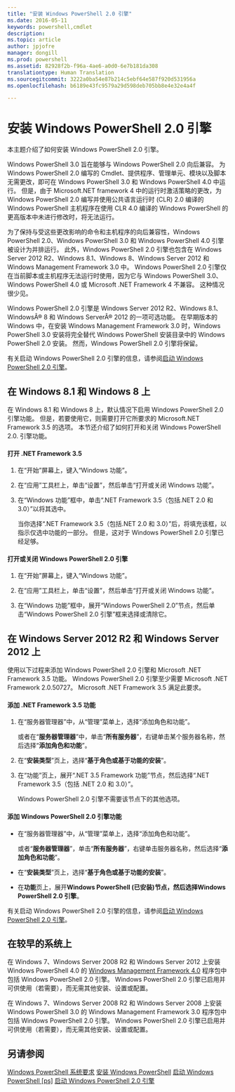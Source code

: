 ```yaml
---
title: "安装 Windows PowerShell 2.0 引擎"
ms.date: 2016-05-11
keywords: powershell,cmdlet
description: 
ms.topic: article
author: jpjofre
manager: dongill
ms.prod: powershell
ms.assetid: 82928f2b-f96a-4ae6-a0d0-6e7b181da308
translationtype: Human Translation
ms.sourcegitcommit: 3222a0ba54e87b214c5ebf64e587f920d531956a
ms.openlocfilehash: b6189e43fc9579a29d598deb705bb8e4e32e4a4f

---
```


# 安装 Windows PowerShell 2.0 引擎
本主题介绍了如何安装 Windows PowerShell 2.0 引擎。

Windows PowerShell 3.0 旨在能够与 Windows PowerShell 2.0 向后兼容。 为 Windows PowerShell 2.0 编写的 Cmdlet、提供程序、管理单元、模块以及脚本无需更改，即可在 Windows PowerShell 3.0 和 Windows PowerShell 4.0 中运行。 但是，由于 Microsoft.NET framework 4 中的运行时激活策略的更改，为 Windows PowerShell 2.0 编写并使用公共语言运行时 (CLR) 2.0 编译的 Windows PowerShell 主机程序在使用 CLR 4.0 编译的 Windows PowerShell 的更高版本中未进行修改时，将无法运行。

为了保持与受这些更改影响的命令和主机程序的向后兼容性，Windows PowerShell 2.0、Windows PowerShell 3.0 和 Windows PowerShell 4.0 引擎被设计为并排运行。 此外，Windows PowerShell 2.0 引擎也包含在 Windows Server 2012 R2、Windows 8.1、Windows 8、Windows Server 2012 和 Windows Management Framework 3.0 中。 Windows PowerShell 2.0 引擎仅在当前脚本或主机程序无法运行时使用，因为它与 Windows PowerShell 3.0、Windows PowerShell 4.0 或 Microsoft .NET Framework 4 不兼容。 这种情况很少见。

Windows PowerShell 2.0 引擎是 Windows Server 2012 R2、Windows 8.1、WindowsÂ® 8 和 Windows ServerÂ® 2012 的一项可选功能。 在早期版本的 Windows 中，在安装 Windows Management Framework 3.0 时，Windows PowerShell 3.0 安装将完全替代 Windows PowerShell 安装目录中的 Windows PowerShell 2.0 安装。 然而，Windows PowerShell 2.0 引擎将保留。

有关启动 Windows PowerShell 2.0 引擎的信息，请参阅[启动 Windows PowerShell 2.0 引擎](Starting-the-Windows-PowerShell-2.0-Engine.md)。

## 在 Windows 8.1 和 Windows 8 上
在 Windows 8.1 和 Windows 8 上，默认情况下启用 Windows PowerShell 2.0 引擎功能。 但是，若要使用它，则需要打开它所要求的 Microsoft.NET Framework 3.5 的选项。 本节还介绍了如何打开和关闭 Windows PowerShell 2.0. 引擎功能。

#### 打开 .NET Framework 3.5

1.  在“开始”屏幕上，键入“Windows 功能”。

2.  在“应用”工具栏上，单击“设置”，然后单击“打开或关闭 Windows 功能”。

3.  在“Windows 功能”框中，单击“.NET Framework 3.5（包括.NET 2.0 和 3.0）”以将其选中。

    当你选择“.NET Framework 3.5（包括.NET 2.0 和 3.0）”后，将填充该框，以指示仅选中功能的一部分。 但是，这对于 Windows PowerShell 2.0 引擎已经足够。

#### 打开或关闭 Windows PowerShell 2.0 引擎

1.  在“开始”屏幕上，键入“Windows 功能”。

2.  在“应用”工具栏上，单击“设置”，然后单击“打开或关闭 Windows 功能”。

3.  在“Windows 功能”框中，展开“Windows PowerShell 2.0”节点，然后单击“Windows PowerShell 2.0 引擎”框来选择或清除它。

## 在 Windows Server 2012 R2 和 Windows Server 2012 上
使用以下过程来添加 Windows PowerShell 2.0 引擎和 Microsoft .NET Framework 3.5 功能。 Windows PowerShell 2.0 引擎至少需要 Microsoft .NET Framework 2.0.50727。 Microsoft .NET Framework 3.5 满足此要求。

#### 添加 .NET Framework 3.5 功能

1.  在“服务器管理器”中，从“管理”菜单上，选择“添加角色和功能”。

    或者在“**服务器管理器**”中，单击“**所有服务器**”，右键单击某个服务器名称，然后选择“**添加角色和功能**”。

2.  在“**安装类型**”页上，选择“**基于角色或基于功能的安装**”。

3.  在“功能”页上，展开“.NET 3.5 Framework 功能”节点，然后选择“.NET Framework 3.5（包括 .NET 2.0 和 3.0）”。

    Windows PowerShell 2.0 引擎不需要该节点下的其他选项。

#### 添加 Windows PowerShell 2.0 引擎功能

-   在“服务器管理器”中，从“管理”菜单上，选择“添加角色和功能”。

    或者“**服务器管理器**”，单击“**所有服务器**”，右键单击服务器名称，然后选择“**添加角色和功能**”。

-   在“**安装类型**”页上，选择“**基于角色或基于功能的安装**”。

-   在**功能**页上，展开**Windows PowerShell (已安装)**节点，然后选择**Windows PowerShell 2.0 引擎**。

有关启动 Windows PowerShell 2.0 引擎的信息，请参阅[启动 Windows PowerShell 2.0 引擎](Starting-the-Windows-PowerShell-2.0-Engine.md)。

## 在较早的系统上
在 Windows 7、Windows Server 2008 R2 和 Windows Server 2012 上安装 Windows PowerShell 4.0 的 [Windows Management Framework 4.0](http://go.microsoft.com/fwlink/?LinkID=293881) 程序包中包括 Windows PowerShell 2.0 引擎。 Windows PowerShell 2.0 引擎已启用并可供使用（若需要），而无需其他安装、设置或配置。

在 Windows 7、Windows Server 2008 R2 和 Windows Server 2008 上安装 Windows PowerShell 3.0 的 Windows Management Framework 3.0 程序包中包括 Windows PowerShell 2.0 引擎。 Windows PowerShell 2.0 引擎已启用并可供使用（若需要），而无需其他安装、设置或配置。

## 另请参阅
[Windows PowerShell 系统要求](Windows-PowerShell-System-Requirements.md)
[安装 Windows PowerShell](Installing-Windows-PowerShell.md)
[启动 Windows PowerShell [ps]](https://technet.microsoft.com/en-us/library/8ec8c2d7-8e7c-4722-a3d2-498fe5739a8e)
[启动 Windows PowerShell 2.0 引擎](Starting-the-Windows-PowerShell-2.0-Engine.md)




<!--HONumber=Aug16_HO4-->


